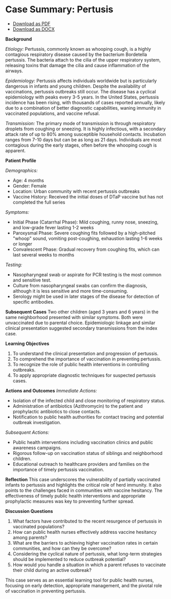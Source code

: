 # Case Summary: Pertusis

- [Download as PDF](pertusis.pdf)
- [Download as DOCX](pertusis.docx)

**Background**

*Etiology:*
Pertussis, commonly known as whooping cough, is a highly contagious respiratory disease caused by the bacterium Bordetella pertussis. The bacteria attach to the cilia of the upper respiratory system, releasing toxins that damage the cilia and cause inflammation of the airways.

*Epidemiology:*
Pertussis affects individuals worldwide but is particularly dangerous in infants and young children. Despite the availability of vaccinations, pertussis outbreaks still occur. The disease has a cyclical epidemiology with peaks every 3-5 years. In the United States, pertussis incidence has been rising, with thousands of cases reported annually, likely due to a combination of better diagnostic capabilities, waning immunity in vaccinated populations, and vaccine refusal.

*Transmission:*
The primary mode of transmission is through respiratory droplets from coughing or sneezing. It is highly infectious, with a secondary attack rate of up to 80% among susceptible household contacts. Incubation ranges from 7-10 days but can be as long as 21 days. Individuals are most contagious during the early stages, often before the whooping cough is apparent.

**Patient Profile**

*Demographics:*
- Age: 4 months
- Gender: Female
- Location: Urban community with recent pertussis outbreaks
- Vaccine History: Received the initial doses of DTaP vaccine but has not completed the full series

*Symptoms:*
- Initial Phase (Catarrhal Phase): Mild coughing, runny nose, sneezing, and low-grade fever lasting 1-2 weeks
- Paroxysmal Phase: Severe coughing fits followed by a high-pitched "whoop" sound, vomiting post-coughing, exhaustion lasting 1-6 weeks or longer
- Convalescent Phase: Gradual recovery from coughing fits, which can last several weeks to months

*Testing:*
- Nasopharyngeal swab or aspirate for PCR testing is the most common and sensitive test.
- Culture from nasopharyngeal swabs can confirm the diagnosis, although it is less sensitive and more time-consuming.
- Serology might be used in later stages of the disease for detection of specific antibodies.

**Subsequent Cases**
Two other children (aged 3 years and 6 years) in the same neighborhood presented with similar symptoms. Both were unvaccinated due to parental choice. Epidemiologic linkage and similar clinical presentation suggested secondary transmissions from the index case.

**Learning Objectives**
1. To understand the clinical presentation and progression of pertussis.
2. To comprehend the importance of vaccination in preventing pertussis.
3. To recognize the role of public health interventions in controlling outbreaks.
4. To apply appropriate diagnostic techniques for suspected pertussis cases.

**Actions and Outcomes**
*Immediate Actions:*
- Isolation of the infected child and close monitoring of respiratory status.
- Administration of antibiotics (Azithromycin) to the patient and prophylactic antibiotics to close contacts.
- Notification to public health authorities for contact tracing and potential outbreak investigation.

*Subsequent Actions:*
- Public health interventions including vaccination clinics and public awareness campaigns.
- Rigorous follow-up on vaccination status of siblings and neighborhood children.
- Educational outreach to healthcare providers and families on the importance of timely pertussis vaccination.

**Reflection**
This case underscores the vulnerability of partially vaccinated infants to pertussis and highlights the critical role of herd immunity. It also points to the challenges faced in communities with vaccine hesitancy. The effectiveness of timely public health interventions and appropriate prophylactic measures was key to preventing further spread.

**Discussion Questions**
1. What factors have contributed to the recent resurgence of pertussis in vaccinated populations?
2. How can public health nurses effectively address vaccine hesitancy among parents?
3. What are the barriers to achieving higher vaccination rates in certain communities, and how can they be overcome?
4. Considering the cyclical nature of pertussis, what long-term strategies should be implemented to reduce outbreak potential?
5. How would you handle a situation in which a parent refuses to vaccinate their child during an active outbreak?

This case serves as an essential learning tool for public health nurses, focusing on early detection, appropriate management, and the pivotal role of vaccination in preventing pertussis.
